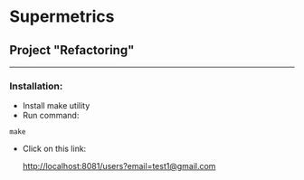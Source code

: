 # Supermetrics
## Project "Refactoring"

---

### Installation:
- Install make utility
- Run command:
```
make
```
- Click on this link:
  
  [http://localhost:8081/users?email=test1@gmail.com](http://localhost:8081/users?email=test1@gmail.com)
